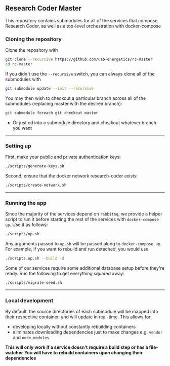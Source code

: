 ## Research Coder Master
This repository contains submodules for all of the services that compose Research Coder, 
as well as a top-level orchestration with docker-compose


### Cloning the repository
Clone the repository with
```bash
git clone --recursive https://github.com/uab-energetics/rc-master
cd rc-master
```
If you didn't use the `--recursive` switch, you can always clone all of the submodules with
```bash
git submodule update --init --recursive
```
You may then wish to checkout a particular branch across all of the submodules
 (replacing master with the desired branch): 
```bash
git submodule foreach git checkout master
```
* Or just cd into a submodule directory and checkout whatever branch you want

---

### Setting up
First, make your public and private authentication keys:
```bash
./scripts/generate-keys.sh
``` 
Second, ensure that the docker network research-coder exists:
```bash
./scripts/create-network.sh
```

---

### Running the app
Since the majority of the services depend on `rabbitmq`, we provide a helper script to run it before starting the rest of the services with `docker-compose up`. Use it as follows:
```bash
./scripts/up.sh
```
Any arguments passed to `up.sh` will be passed along to `docker-compose up`. For example, if you want to rebuild and run detached, you would use
```bash
./scripts.up.sh --build -d
```


Some of our services require some additional database setup before they're ready. Run the following to get everything squared away:
```bash
./scripts/migrate-seed.sh
```

---

### Local development
By default, the source directories of each submodule will be mapped into their respective container, and will update in real-time. This allows for:
* developing locally without constantly rebuilding containers
* eliminates downloading dependencies just to make changes e.g. `vendor` and `node_modules`

**This will only work if a service doesn't require a build step or has a file-watcher**
**You will have to rebuild containers upon changing their dependencies**
